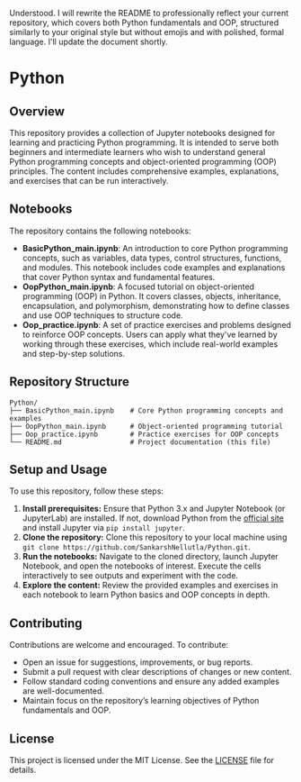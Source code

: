 Understood. I will rewrite the README to professionally reflect your current repository, which covers both Python fundamentals and OOP, structured similarly to your original style but without emojis and with polished, formal language. I'll update the document shortly.


# Python

## Overview

This repository provides a collection of Jupyter notebooks designed for learning and practicing Python programming. It is intended to serve both beginners and intermediate learners who wish to understand general Python programming concepts and object-oriented programming (OOP) principles. The content includes comprehensive examples, explanations, and exercises that can be run interactively.

## Notebooks

The repository contains the following notebooks:

* **BasicPython\_main.ipynb**: An introduction to core Python programming concepts, such as variables, data types, control structures, functions, and modules. This notebook includes code examples and explanations that cover Python syntax and fundamental features.
* **OopPython\_main.ipynb**: A focused tutorial on object-oriented programming (OOP) in Python. It covers classes, objects, inheritance, encapsulation, and polymorphism, demonstrating how to define classes and use OOP techniques to structure code.
* **Oop\_practice.ipynb**: A set of practice exercises and problems designed to reinforce OOP concepts. Users can apply what they've learned by working through these exercises, which include real-world examples and step-by-step solutions.

## Repository Structure

```
Python/
├── BasicPython_main.ipynb    # Core Python programming concepts and examples
├── OopPython_main.ipynb      # Object-oriented programming tutorial
├── Oop_practice.ipynb        # Practice exercises for OOP concepts
└── README.md                 # Project documentation (this file)
```

## Setup and Usage

To use this repository, follow these steps:

1. **Install prerequisites:** Ensure that Python 3.x and Jupyter Notebook (or JupyterLab) are installed. If not, download Python from the [official site](https://www.python.org/) and install Jupyter via `pip install jupyter`.
2. **Clone the repository:** Clone this repository to your local machine using `git clone https://github.com/SankarshNellutla/Python.git`.
3. **Run the notebooks:** Navigate to the cloned directory, launch Jupyter Notebook, and open the notebooks of interest. Execute the cells interactively to see outputs and experiment with the code.
4. **Explore the content:** Review the provided examples and exercises in each notebook to learn Python basics and OOP concepts in depth.

## Contributing

Contributions are welcome and encouraged. To contribute:

* Open an issue for suggestions, improvements, or bug reports.
* Submit a pull request with clear descriptions of changes or new content.
* Follow standard coding conventions and ensure any added examples are well-documented.
* Maintain focus on the repository’s learning objectives of Python fundamentals and OOP.

## License

This project is licensed under the MIT License. See the [LICENSE](LICENSE) file for details.
